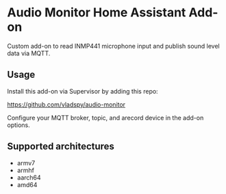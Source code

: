 # Audio Monitor Home Assistant Add-on

Custom add-on to read INMP441 microphone input and publish sound level data via MQTT.

## Usage

Install this add-on via Supervisor by adding this repo:

https://github.com/vladspy/audio-monitor

Configure your MQTT broker, topic, and arecord device in the add-on options.

## Supported architectures

- armv7
- armhf
- aarch64
- amd64
